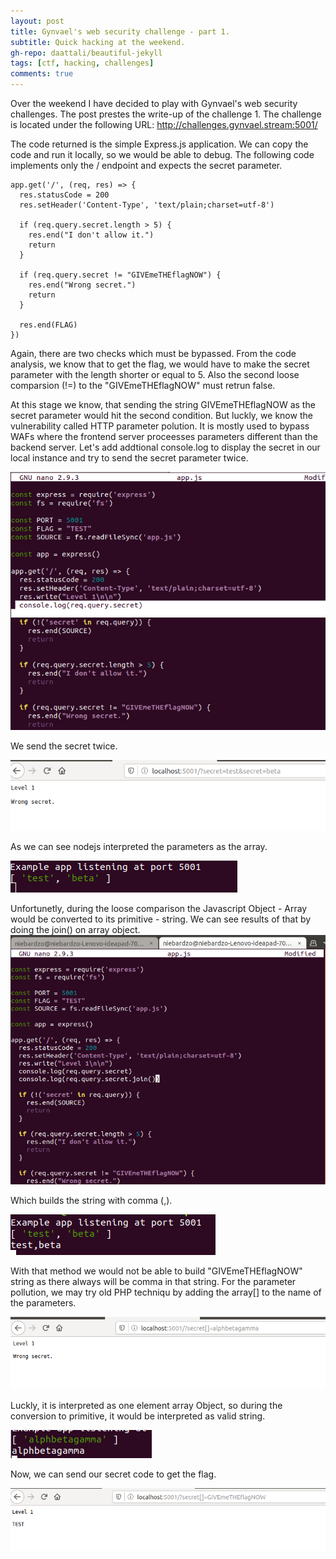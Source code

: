 ```yaml
---
layout: post
title: Gynvael's web security challenge - part 1.
subtitle: Quick hacking at the weekend.
gh-repo: daattali/beautiful-jekyll
tags: [ctf, hacking, challenges]
comments: true
---
```


Over the weekend I have decided to play with Gynvael's web security challenges. The post prestes the write-up of the challenge 1.
The challenge is located under the following URL:
http://challenges.gynvael.stream:5001/

The code returned is the simple Express.js application. We can copy the code and run it locally, so we would be able to debug.
The following code implements only the / endpoint and expects the secret parameter.

```
app.get('/', (req, res) => {
  res.statusCode = 200
  res.setHeader('Content-Type', 'text/plain;charset=utf-8')

  if (req.query.secret.length > 5) {
    res.end("I don't allow it.")
    return
  }

  if (req.query.secret != "GIVEmeTHEflagNOW") {
    res.end("Wrong secret.")
    return
  }

  res.end(FLAG)
})

```

Again, there are two checks which must be bypassed. From the code analysis, we know that to get the flag, we would have to make the secret parameter with the length shorter or equal to 5. Also the second loose comparsion (!=) to the "GIVEmeTHEflagNOW" must retrun false.

At this stage we know, that sending the string GIVEmeTHEflagNOW as the secret parameter would hit the second condition. But luckly, we know the vulnerability called HTTP parameter polution. It is mostly used to bypass WAFs where the frontend server proceesses parameters different than the backend server. Let's add addtional console.log to display the secret in our local instance and try to send the secret parameter twice.

![gyn_1](https://github.com/niebardzo/niebardzo.github.io/raw/master/img/2020-05-24-gyn1_1.png)

We send the secret twice.

![gyn_1](https://github.com/niebardzo/niebardzo.github.io/raw/master/img/2020-05-24-gyn1_2.png)

As we can see nodejs interpreted the parameters as the array.

![gyn_1](https://github.com/niebardzo/niebardzo.github.io/raw/master/img/2020-05-24-gyn1_3.png)

Unfortunetly, during the loose comparison the Javascript Object - Array would be converted to its primitive - string. We can see results of that by doing the join() on array object.
![gyn_1](https://github.com/niebardzo/niebardzo.github.io/raw/master/img/2020-05-24-gyn1_4.png)

Which builds the string with comma (,).

![gyn_1](https://github.com/niebardzo/niebardzo.github.io/raw/master/img/2020-05-24-gyn1_5.png)

With that method we would not be able to build "GIVEmeTHEflagNOW" string as there always will be comma in that string. For the parameter pollution, we may try old PHP techniqu by adding the array[] to the name of the parameters.

![gyn_1](https://github.com/niebardzo/niebardzo.github.io/raw/master/img/2020-05-24-gyn1_6.png)

Luckly, it is interpreted as one element array Object, so during the conversion to primitive, it would be interpreted as valid string. 

![gyn_1](https://github.com/niebardzo/niebardzo.github.io/raw/master/img/2020-05-24-gyn1_7.png)

Now, we can send our secret code to get the flag.

![gyn_1](https://github.com/niebardzo/niebardzo.github.io/raw/master/img/2020-05-24-gyn1_8.png)




